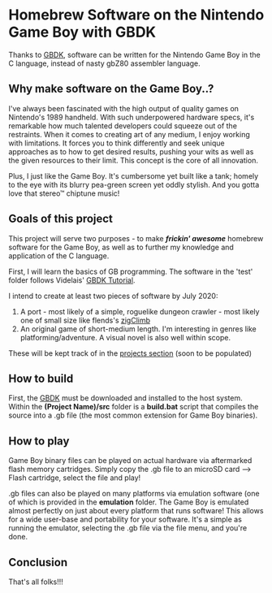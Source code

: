 # Homebrew Software on the Nintendo Game Boy with GBDK

Thanks to [GBDK](http://gbdk.sourceforge.net/), software can be written for the Nintendo Game Boy in the C language, instead of nasty gbZ80 assembler language. 

## Why make software on the Game Boy..?

I've always been fascinated with the high output of quality games on Nintendo's 1989 handheld. With such underpowered hardware specs, it's remarkable how much talented developers could squeeze out of the restraints. When it comes to creating art of any medium, I enjoy working with limitations. It forces you to think differently and seek unique approaches as to how to get desired results, pushing your wits as well as the given resources to their limit. This concept is the core of all innovation.

Plus, I just like the Game Boy. It's cumbersome yet built like a tank; homely to the eye with its blurry pea-green screen yet oddly stylish. And you gotta love that stereo™ chiptune music!

## Goals of this project

This project will serve two purposes - to make ***frickin' awesome*** homebrew software for the Game Boy, as well as to further my knowledge and application of the C language.

First, I will learn the basics of GB programming. The software in the 'test' folder follows Videlais' [GBDK Tutorial](https://videlais.com/2016/07/03/programming-game-boy-games-using-gbdk-part-1-configuring-programming-and-compiling/). 

I intend to create at least two pieces of software by July 2020:
1. A port - most likely of a simple, roguelike dungeon crawler - most likely one of small size like flends's [zigClimb](http://flend.net/zigclimb/)
2. An original game of short-medium length. I'm interesting in genres like platforming/adventure. A visual novel is also well within scope.

These will be kept track of in the [projects section](https://github.com/Narwher/GB-Dev/projects) (soon to be populated)

## How to build
First, the [GBDK](http://gbdk.sourceforge.net/) must be downloaded and installed to the host system. Within the **(Project Name)/src** folder is a **build.bat** script that compiles the source into a .gb file (the most common extension for Game Boy binaries). 

## How to play
Game Boy binary files can be played on actual hardware via aftermarked flash memory cartridges. Simply copy the .gb file to an microSD card --> Flash cartridge, select the file and play! 

.gb files can also be played on many platforms via emulation software (one of which is provided in the **emulation** folder. The Game Boy is emulated almost perfectly on just about every platform that runs software! This allows for a wide user-base and portability for your software. It's a simple as running the emulator, selecting the .gb file via the file menu, and you're done.

## Conclusion
That's all folks!!!
